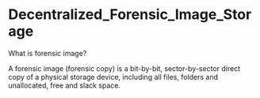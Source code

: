 # Decentralized_Forensic_Image_Storage

What is forensic image?

A forensic image (forensic copy) is a bit-by-bit, sector-by-sector direct copy of a physical storage device, including all files, folders and unallocated, free and slack space.